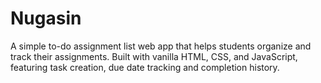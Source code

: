 # Nugasin
A simple to-do assignment list web app that helps students organize and track their assignments. Built with vanilla HTML, CSS, and JavaScript, featuring task creation, due date tracking and completion history.
